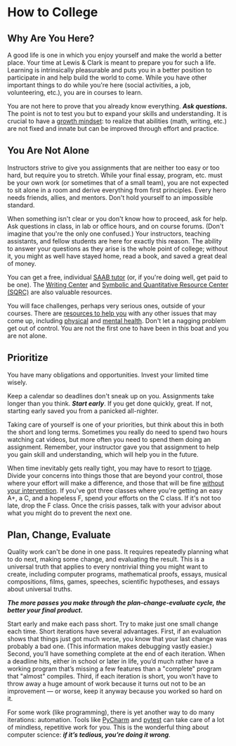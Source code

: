 # How to College

## Why Are You Here?

A good life is one in which you enjoy yourself and make the world a better place. Your time at Lewis & Clark is meant to prepare you for such a life. Learning is intrinsically pleasurable and puts you in a better position to participate in and help build the world to come. While you have other important things to do while you're here (social activities, a job, volunteering, etc.), you are in courses to learn.

You are not here to prove that you already know everything. **_Ask questions._** The point is not to test you but to expand your skills and understanding. It is crucial to have a [growth mindset](https://www.mindsetworks.com/science/): to realize that abilities (math, writing, etc.) are not fixed and innate but can be improved through effort and practice.

## You Are Not Alone

Instructors strive to give you assignments that are neither too easy or too hard, but require you to stretch. While your final essay, program, etc. must be your own work (or sometimes that of a small team), you are not expected to sit alone in a room and derive everything from first principles. Every hero needs friends, allies, and mentors. Don't hold yourself to an impossible standard.

When something isn't clear or you don't know how to proceed, ask for help. Ask questions in class, in lab or office hours, and on course forums. (Don't imagine that you're the only one confused.) Your instructors, teaching assistants, and fellow students are here for exactly this reason. The ability to answer your questions as they arise is the whole point of college; without it, you might as well have stayed home, read a book, and saved a great deal of money.

You can get a free, individual [SAAB tutor](https://college.lclark.edu/academics/support/advising/saab-tutoring/) (or, if you're doing well, get paid to be one). The [Writing Center](http://college.lclark.edu/academics/support/writing_center/) and [Symbolic and Quantitative Resource Center (SQRC)](https://college.lclark.edu/departments/mathematical_sciences/sqrc/) are also valuable resources.

You will face challenges, perhaps very serious ones, outside of your courses. There are [resources to help you](https://college.lclark.edu/offices/health_promotion_and_wellness/) with any other issues that may come up, including [physical](https://www.lclark.edu/offices/health_service/) and [mental health](https://www.lclark.edu/offices/counseling_service/). Don't let a nagging problem get out of control. You are not the first one to have been in this boat and you are not alone.

## Prioritize

You have many obligations and opportunities. Invest your limited time wisely.

Keep a calendar so deadlines don't sneak up on you. Assignments take longer than you think. **_Start early_**. If you get done quickly, great. If not, starting early saved you from a panicked all-nighter.

Taking care of yourself is one of your priorities, but think about this in both the short and long terms. Sometimes you really do need to spend two hours watching cat videos, but more often you need to spend them doing an assignment. Remember, your instructor gave you that assignment to help you gain skill and understanding, which will help you in the future.

When time inevitably gets really tight, you may have to resort to [triage](https://en.wikipedia.org/wiki/Triage). Divide your concerns into things those that are beyond your control, those where your effort will make a difference, and those that will be fine [without your intervention](https://xkcd.com/386/). If you've got three classes where you're getting an easy A+, a C, and a hopeless F, spend your efforts on the C class. If it's not too late, drop the F class. Once the crisis passes, talk with your advisor about what you might do to prevent the next one.

## Plan, Change, Evaluate

Quality work can't be done in one pass. It requires repeatedly planning what to do next, making some change, and evaluating the result. This is a universal truth that applies to every nontrivial thing you might want to create, including computer programs, mathematical proofs, essays, musical compositions, films, games, speeches, scientific hypotheses, and essays about universal truths.

**_The more passes you make through the plan-change-evaluate cycle, the better your final product._**

Start early and make each pass short. Try to make just one small change each time. Short iterations have several advantages. First, if an evaluation shows that things just got much worse, you know that your last change was probably a bad one. (This information makes debugging vastly easier.) Second, you’ll have something complete at the end of each iteration. When a deadline hits, either in school or later in life, you’d much rather have a working program that’s missing a few features than a "complete" program that "almost" compiles. Third, if each iteration is short, you won’t have to throw away a huge amount of work because it turns out not to be an improvement — or worse, keep it anyway because you worked so hard on it.

For some work (like programming), there is yet another way to do many iterations: automation. Tools like [PyCharm](https://www.jetbrains.com/pycharm/) and [pytest](https://docs.pytest.org/en/stable/) can take care of a lot of mindless, repetitive work for you. This is the wonderful thing about computer science: **_if it’s tedious, you’re doing it wrong_**.
